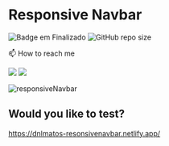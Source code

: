# Responsive Navbar

![Badge em Finalizado](http://img.shields.io/static/v1?label=STATUS&message=FINISHED&color=GREEN&style=for-the-badge)
![GitHub repo size](https://img.shields.io/github/repo-size/iuricode/README-template?style=for-the-badge)

📫 How to reach me

<a href="mailto:georginedanilo@gmail.com" alt="gmail" target="_blank"> <img src="https://img.shields.io/badge/Gmail-D14836?style=for-the-badge&logo=gmail&logoColor=white"></a>
<a href="https://www.linkedin.com/in/georgine-danilo" alt="linkedin" target="_blank"><img src="https://img.shields.io/badge/LinkedIn-0077B5?style=for-the-badge&logo=linkedin&logoColor=white">
</a>

![responsiveNavbar](https://user-images.githubusercontent.com/60492862/159165595-ac979bdd-ed4b-44d1-a9f4-f258344623ce.gif)


## Would you like to test?
https://dnlmatos-resonsivenavbar.netlify.app/
